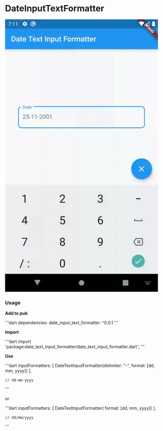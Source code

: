#  DateInputTextFormatter

<img src='gif/preview.gif'>

### Usage

**Add to pub**

'''dart
    dependencies:
	 date_input_text_formatter: ^0.0.1
'''

**Import**

'''dart
    import  'package:date_text_input_formatter/date_text_input_formatter.dart';
'''

**Use**

'''dart
    inputFormatters:  <TextInputFormatter>[
    DateTextInputFormatter(delimiter:  "-", format: [dd, mm, yyyy])
    ],
    
    // dd-mm-yyyy
'''

or

'''dart
    inputFormatters:  <TextInputFormatter>[
    DateTextInputFormatter( format: [dd, mm, yyyy])
    ],
    
    // dd/mm/yyyy
'''